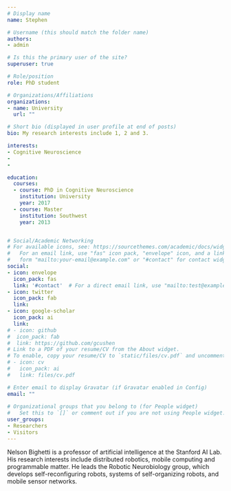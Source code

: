 ```yaml
---
# Display name
name: Stephen

# Username (this should match the folder name)
authors:
- admin

# Is this the primary user of the site?
superuser: true

# Role/position
role: PhD student

# Organizations/Affiliations
organizations:
- name: University
  url: ""

# Short bio (displayed in user profile at end of posts)
bio: My research interests include 1, 2 and 3.

interests:
- Cognitive Neuroscience
- 
- 

education:
  courses:
  - course: PhD in Cognitive Neuroscience
    institution: University
    year: 2017
  - course: Master
    institution: Southwest
    year: 2013


# Social/Academic Networking
# For available icons, see: https://sourcethemes.com/academic/docs/widgets/#icons
#   For an email link, use "fas" icon pack, "envelope" icon, and a link in the
#   form "mailto:your-email@example.com" or "#contact" for contact widget.
social:
- icon: envelope
  icon_pack: fas
  link: '#contact'  # For a direct email link, use "mailto:test@example.org".
- icon: twitter
  icon_pack: fab
  link: 
- icon: google-scholar
  icon_pack: ai
  link: 
# - icon: github
#  icon_pack: fab
#  link: https://github.com/gcushen
# Link to a PDF of your resume/CV from the About widget.
# To enable, copy your resume/CV to `static/files/cv.pdf` and uncomment the lines below.  
# - icon: cv
#   icon_pack: ai
#   link: files/cv.pdf

# Enter email to display Gravatar (if Gravatar enabled in Config)
email: ""
  
# Organizational groups that you belong to (for People widget)
#   Set this to `[]` or comment out if you are not using People widget.  
user_groups:
- Researchers
- Visitors
---
```


Nelson Bighetti is a professor of artificial intelligence at the Stanford AI Lab. His research interests include distributed robotics, mobile computing and programmable matter. He leads the Robotic Neurobiology group, which develops self-reconfiguring robots, systems of self-organizing robots, and mobile sensor networks.

